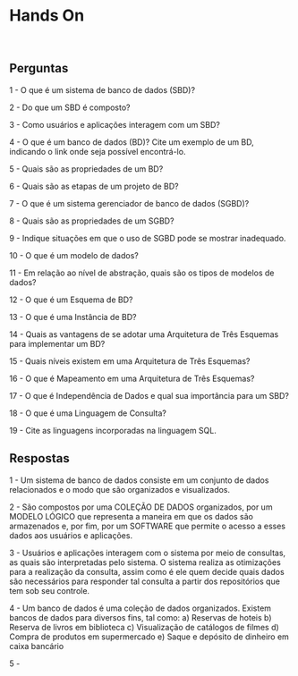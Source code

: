 # Hands On 

<br>

## Perguntas

1 - O que é um sistema de banco de dados (SBD)?

2 - Do que um SBD é composto?

3 - Como usuários e aplicações interagem com um SBD?

4 - O que é um banco de dados (BD)? Cite um exemplo de um BD, indicando o link onde seja possível encontrá-lo.

5 - Quais são as propriedades de um BD?

6 - Quais são as etapas de um projeto de BD?

7 - O que é um sistema gerenciador de banco de dados (SGBD)?

8 - Quais são as propriedades de um SGBD?

9 - Indique situações em que o uso de SGBD pode se mostrar inadequado.

10 - O que é um modelo de dados? 

11 - Em relação ao nível de abstração, quais são os tipos de modelos de dados?

12 - O que é um Esquema de BD?

13 - O que é uma Instância de BD?

14 - Quais as vantagens de se adotar uma Arquitetura de Três Esquemas para implementar um BD?

15 - Quais níveis existem em uma Arquitetura de Três Esquemas?

16 - O que é Mapeamento em uma Arquitetura de Três Esquemas?

17 - O que é Independência de Dados e qual sua importância para um SBD?

18 - O que é uma Linguagem de Consulta?

19 - Cite as linguagens incorporadas na linguagem SQL.

## Respostas

1 - Um sistema de banco de dados consiste em um conjunto de dados relacionados e o modo que são organizados e visualizados.

2 - São compostos por uma COLEÇÃO DE DADOS organizados, por um MODELO LÓGICO que representa a maneira em que os dados são armazenados e, por fim, por um SOFTWARE que permite o acesso a esses dados aos usuários e aplicações.

3 - Usuários e aplicações interagem com o sistema por meio de consultas, as quais são interpretadas pelo sistema. O sistema realiza as otimizações para a realização da consulta, assim como é ele quem decide quais dados são necessários para responder tal consulta a partir dos repositórios que tem sob seu controle.

4 - Um banco de dados é uma coleção de dados organizados. Existem bancos de dados para diversos fins, tal como:
a) Reservas de hoteis
b) Reserva de livros em biblioteca
c) Visualização de catálogos de filmes
d) Compra de produtos em supermercado
e) Saque e depósito de dinheiro em caixa bancário

5 - 